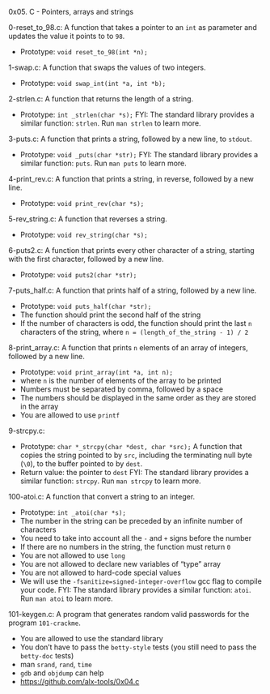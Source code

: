 0x05. C - Pointers, arrays and strings

0-reset_to_98.c: A function that takes a pointer to an `int` as parameter and updates the value it points to to `98`.
* Prototype: `void reset_to_98(int *n);`

1-swap.c: A function that swaps the values of two integers.
* Prototype: `void swap_int(int *a, int *b);`

2-strlen.c: A function that returns the length of a string.
* Prototype: `int _strlen(char *s);`
FYI: The standard library provides a similar function: `strlen`. Run `man strlen` to learn more.

3-puts.c: A function that prints a string, followed by a new line, to `stdout`.
* Prototype: `void _puts(char *str);`
FYI: The standard library provides a similar function: `puts`. Run `man puts` to learn more.

4-print_rev.c: A function that prints a string, in reverse, followed by a new line.
* Prototype: `void print_rev(char *s);`

5-rev_string.c: A function that reverses a string.
* Prototype: `void rev_string(char *s);`

6-puts2.c: A function that prints every other character of a string, starting with the first character, followed by a new line.
* Prototype: `void puts2(char *str);`

7-puts_half.c: A function that prints half of a string, followed by a new line.
* Prototype: `void puts_half(char *str);`
* The function should print the second half of the string
* If the number of characters is odd, the function should print the last `n` characters of the string, where `n = (length_of_the_string - 1) / 2`

8-print_array.c: A function that prints `n` elements of an array of integers, followed by a new line.
* Prototype: `void print_array(int *a, int n);`
* where `n` is the number of elements of the array to be printed
* Numbers must be separated by comma, followed by a space
* The numbers should be displayed in the same order as they are stored in the array
* You are allowed to use `printf`

9-strcpy.c:
* Prototype: `char *_strcpy(char *dest, char *src);`
A function that copies the string pointed to by `src`, including the terminating null byte (`\0`), to the buffer pointed to by `dest`.
* Return value: the pointer to `dest`
FYI: The standard library provides a similar function: `strcpy`. Run `man strcpy` to learn more.

100-atoi.c: A function that convert a string to an integer.
* Prototype: `int _atoi(char *s);`
* The number in the string can be preceded by an infinite number of characters
* You need to take into account all the `-` and `+` signs before the number
* If there are no numbers in the string, the function must return `0`
* You are not allowed to use `long`
* You are not allowed to declare new variables of “type” array
* You are not allowed to hard-code special values
* We will use the `-fsanitize=signed-integer-overflow` gcc flag to compile your code.
FYI: The standard library provides a similar function: `atoi`. Run `man atoi` to learn more.

101-keygen.c: A program that generates random valid passwords for the program `101-crackme`.
* You are allowed to use the standard library
* You don’t have to pass the `betty-style` tests (you still need to pass the `betty-doc` tests)
* man `srand`, `rand`, `time`
* `gdb` and `objdump` can help
* https://github.com/alx-tools/0x04.c
